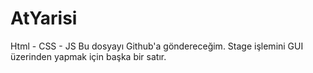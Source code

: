 # AtYarisi
Html - CSS - JS
Bu dosyayı Github'a göndereceğim.
Stage işlemini GUI üzerinden yapmak için başka bir satır.